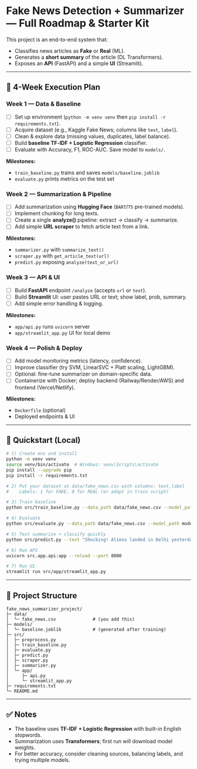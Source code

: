 
# Fake News Detection + Summarizer — Full Roadmap & Starter Kit

This project is an end-to-end system that:
- Classifies news articles as **Fake** or **Real** (ML).
- Generates a **short summary** of the article (DL Transformers).
- Exposes an **API** (FastAPI) and a simple **UI** (Streamlit).

---

## 📅 4-Week Execution Plan

### Week 1 — Data & Baseline
- [ ] Set up environment (`python -m venv venv` then `pip install -r requirements.txt`).
- [ ] Acquire dataset (e.g., Kaggle Fake News; columns like `text`, `label`).
- [ ] Clean & explore data (missing values, duplicates, label balance).
- [ ] Build **baseline TF‑IDF + Logistic Regression** classifier.
- [ ] Evaluate with Accuracy, F1, ROC-AUC. Save model to `models/`.

**Milestones:**
- `train_baseline.py` trains and saves `models/baseline.joblib`
- `evaluate.py` prints metrics on the test set

### Week 2 — Summarization & Pipeline
- [ ] Add summarization using **Hugging Face** (`BART`/`T5` pre-trained models).
- [ ] Implement chunking for long texts.
- [ ] Create a single **analyze()** pipeline: extract → classify → summarize.
- [ ] Add simple **URL scraper** to fetch article text from a link.

**Milestones:**
- `summarizer.py` with `summarize_text()`
- `scraper.py` with `get_article_text(url)`
- `predict.py` exposing `analyze(text_or_url)`

### Week 3 — API & UI
- [ ] Build **FastAPI** endpoint `/analyze` (accepts `url` or `text`).
- [ ] Build **Streamlit** UI: user pastes URL or text; show label, prob, summary.
- [ ] Add simple error handling & logging.

**Milestones:**
- `app/api.py` runs `uvicorn` server
- `app/streamlit_app.py` UI for local demo

### Week 4 — Polish & Deploy
- [ ] Add model monitoring metrics (latency, confidence).
- [ ] Improve classifier (try SVM, LinearSVC + Platt scaling, LightGBM).
- [ ] Optional: fine-tune summarizer on domain-specific data.
- [ ] Containerize with Docker; deploy backend (Railway/Render/AWS) and frontend (Vercel/Netlify).

**Milestones:**
- `Dockerfile` (optional)
- Deployed endpoints & UI

---

## 🏃 Quickstart (Local)

```bash
# 1) Create env and install
python -m venv venv
source venv/bin/activate  # Windows: venv\Scripts\activate
pip install --upgrade pip
pip install -r requirements.txt

# 2) Put your dataset at data/fake_news.csv with columns: text,label
#    Labels: 1 for FAKE, 0 for REAL (or adapt in train script)

# 3) Train baseline
python src/train_baseline.py --data_path data/fake_news.csv --model_path models/baseline.joblib

# 4) Evaluate
python src/evaluate.py --data_path data/fake_news.csv --model_path models/baseline.joblib

# 5) Test summarize + classify quickly
python src/predict.py --text "Shocking! Aliens landed in Delhi yesterday..."

# 6) Run API
uvicorn src.app.api:app --reload --port 8000

# 7) Run UI
streamlit run src/app/streamlit_app.py
```

---

## 📁 Project Structure

```
fake_news_summarizer_project/
├─ data/
│  └─ fake_news.csv              # (you add this)
├─ models/
│  └─ baseline.joblib            # (generated after training)
├─ src/
│  ├─ preprocess.py
│  ├─ train_baseline.py
│  ├─ evaluate.py
│  ├─ predict.py
│  ├─ scraper.py
│  ├─ summarizer.py
│  └─ app/
│     ├─ api.py
│     └─ streamlit_app.py
├─ requirements.txt
└─ README.md
```

---

## ✅ Notes
- The baseline uses **TF‑IDF + Logistic Regression** with built-in English stopwords.
- Summarization uses **Transformers**; first run will download model weights.
- For better accuracy, consider cleaning sources, balancing labels, and trying multiple models.
